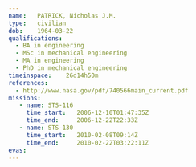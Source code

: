 ```yaml
---
name:	PATRICK, Nicholas J.M.
type:	civilian
dob:	1964-03-22
qualifications:
  - BA in engineering
  - MSc in mechanical engineering
  - MA in engineering
  - PhD in mechanical engineering
timeinspace:	26d14h50m
references:
  - http://www.nasa.gov/pdf/740566main_current.pdf
missions:
   - name: STS-116
     time_start:   2006-12-10T01:47:35Z
     time_end:     2006-12-22T22:33Z
   - name: STS-130
     time_start:   2010-02-08T09:14Z
     time_end:     2010-02-22T03:22:11Z
evas:
---
```

